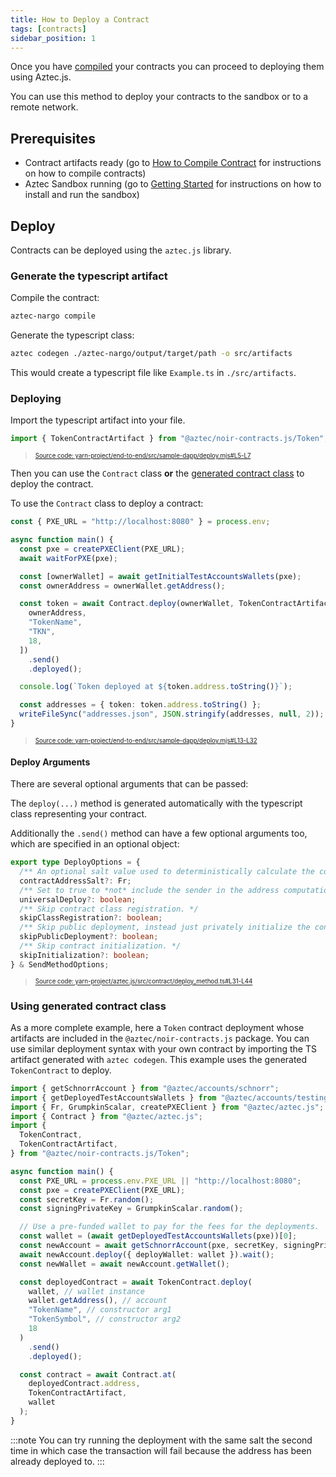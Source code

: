 ```yaml
---
title: How to Deploy a Contract
tags: [contracts]
sidebar_position: 1
---
```


Once you have [compiled](../smart_contracts/how_to_compile_contract.md) your contracts you can proceed to deploying them using Aztec.js.

You can use this method to deploy your contracts to the sandbox or to a remote network.

## Prerequisites

- Contract artifacts ready (go to [How to Compile Contract](../smart_contracts/how_to_compile_contract.md) for instructions on how to compile contracts)
- Aztec Sandbox running (go to [Getting Started](../../getting_started.md) for instructions on how to install and run the sandbox)

## Deploy

Contracts can be deployed using the `aztec.js` library.

### Generate the typescript artifact

Compile the contract:

```bash
aztec-nargo compile
```

Generate the typescript class:

```bash
aztec codegen ./aztec-nargo/output/target/path -o src/artifacts
```

This would create a typescript file like `Example.ts` in `./src/artifacts`.

### Deploying

Import the typescript artifact into your file.

```typescript title="import_artifact" showLineNumbers
import { TokenContractArtifact } from "@aztec/noir-contracts.js/Token";
```

> <sup><sub><a href="https://github.com/AztecProtocol/aztec-packages/blob/v0.85.0-alpha-testnet.5/yarn-project/end-to-end/src/sample-dapp/deploy.mjs#L5-L7" target="_blank" rel="noopener noreferrer">Source code: yarn-project/end-to-end/src/sample-dapp/deploy.mjs#L5-L7</a></sub></sup>

Then you can use the `Contract` class **or** the [generated contract class](#using-generated-contract-class) to deploy the contract.

To use the `Contract` class to deploy a contract:

```typescript title="dapp-deploy" showLineNumbers
const { PXE_URL = "http://localhost:8080" } = process.env;

async function main() {
  const pxe = createPXEClient(PXE_URL);
  await waitForPXE(pxe);

  const [ownerWallet] = await getInitialTestAccountsWallets(pxe);
  const ownerAddress = ownerWallet.getAddress();

  const token = await Contract.deploy(ownerWallet, TokenContractArtifact, [
    ownerAddress,
    "TokenName",
    "TKN",
    18,
  ])
    .send()
    .deployed();

  console.log(`Token deployed at ${token.address.toString()}`);

  const addresses = { token: token.address.toString() };
  writeFileSync("addresses.json", JSON.stringify(addresses, null, 2));
}
```

> <sup><sub><a href="https://github.com/AztecProtocol/aztec-packages/blob/v0.85.0-alpha-testnet.5/yarn-project/end-to-end/src/sample-dapp/deploy.mjs#L13-L32" target="_blank" rel="noopener noreferrer">Source code: yarn-project/end-to-end/src/sample-dapp/deploy.mjs#L13-L32</a></sub></sup>

#### Deploy Arguments

There are several optional arguments that can be passed:

The `deploy(...)` method is generated automatically with the typescript class representing your contract.

Additionally the `.send()` method can have a few optional arguments too, which are specified in an optional object:

```typescript title="deploy_options" showLineNumbers
export type DeployOptions = {
  /** An optional salt value used to deterministically calculate the contract address. */
  contractAddressSalt?: Fr;
  /** Set to true to *not* include the sender in the address computation. */
  universalDeploy?: boolean;
  /** Skip contract class registration. */
  skipClassRegistration?: boolean;
  /** Skip public deployment, instead just privately initialize the contract. */
  skipPublicDeployment?: boolean;
  /** Skip contract initialization. */
  skipInitialization?: boolean;
} & SendMethodOptions;
```

> <sup><sub><a href="https://github.com/AztecProtocol/aztec-packages/blob/v0.85.0-alpha-testnet.5/yarn-project/aztec.js/src/contract/deploy_method.ts#L31-L44" target="_blank" rel="noopener noreferrer">Source code: yarn-project/aztec.js/src/contract/deploy_method.ts#L31-L44</a></sub></sup>

### Using generated contract class

As a more complete example, here a `Token` contract deployment whose artifacts are included in the `@aztec/noir-contracts.js` package. You can use similar deployment syntax with your own contract by importing the TS artifact generated with `aztec codegen`. This example uses the generated `TokenContract` to deploy.

```ts
import { getSchnorrAccount } from "@aztec/accounts/schnorr";
import { getDeployedTestAccountsWallets } from "@aztec/accounts/testing";
import { Fr, GrumpkinScalar, createPXEClient } from "@aztec/aztec.js";
import { Contract } from "@aztec/aztec.js";
import {
  TokenContract,
  TokenContractArtifact,
} from "@aztec/noir-contracts.js/Token";

async function main() {
  const PXE_URL = process.env.PXE_URL || "http://localhost:8080";
  const pxe = createPXEClient(PXE_URL);
  const secretKey = Fr.random();
  const signingPrivateKey = GrumpkinScalar.random();

  // Use a pre-funded wallet to pay for the fees for the deployments.
  const wallet = (await getDeployedTestAccountsWallets(pxe))[0];
  const newAccount = await getSchnorrAccount(pxe, secretKey, signingPrivateKey);
  await newAccount.deploy({ deployWallet: wallet }).wait();
  const newWallet = await newAccount.getWallet();

  const deployedContract = await TokenContract.deploy(
    wallet, // wallet instance
    wallet.getAddress(), // account
    "TokenName", // constructor arg1
    "TokenSymbol", // constructor arg2
    18
  )
    .send()
    .deployed();

  const contract = await Contract.at(
    deployedContract.address,
    TokenContractArtifact,
    wallet
  );
}
```

:::note
You can try running the deployment with the same salt the second time in which case the transaction will fail because the address has been already deployed to.
:::
